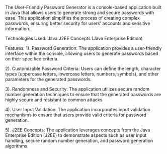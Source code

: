 The User-Friendly Password Generator is a console-based application built in Java that allows users to generate strong and secure passwords with ease. This application simplifies the process of creating complex passwords, ensuring better security for users' accounts and sensitive information.

Technologies Used:
Java
J2EE Concepts (Java Enterprise Edition)


Features:
1). Password Generation: The application provides a user-friendly interface within the console, allowing users to generate passwords based on their specified criteria.

2). Customizable Password Criteria: Users can define the length, character types (uppercase letters, lowercase letters, numbers, symbols), and other parameters for the generated passwords.

3). Randomness and Security: The application utilizes secure random number generation techniques to ensure that the generated passwords are highly secure and resistant to common attacks.

4). User Input Validation: The application incorporates input validation mechanisms to ensure that users provide valid criteria for password generation.

5). J2EE Concepts: The application leverages concepts from the Java Enterprise Edition (J2EE) to demonstrate aspects such as user input handling, secure random number generation, and password generation algorithms.
